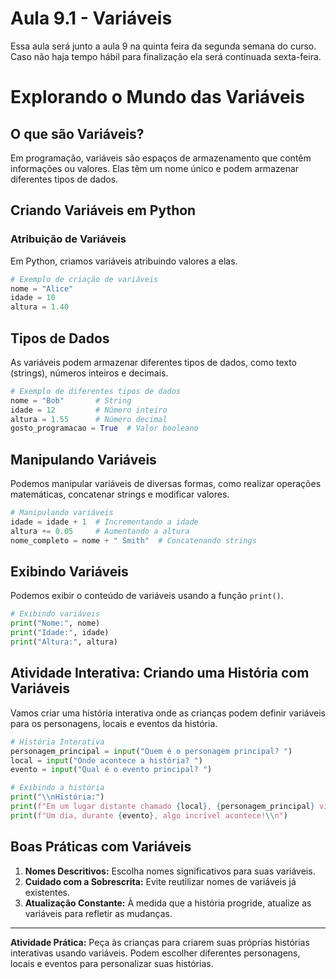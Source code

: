 # Aula 9.1 - Variáveis

Essa aula será junto a aula 9 na quinta feira da segunda semana do curso. Caso não haja tempo hábil para finalização ela será continuada sexta-feira.

# Explorando o Mundo das Variáveis

## O que são Variáveis?

Em programação, variáveis são espaços de armazenamento que contêm informações ou valores. Elas têm um nome único e podem armazenar diferentes tipos de dados.

## Criando Variáveis em Python

### Atribuição de Variáveis

Em Python, criamos variáveis atribuindo valores a elas.

```python
# Exemplo de criação de variáveis
nome = "Alice"
idade = 10
altura = 1.40

```

## Tipos de Dados

As variáveis podem armazenar diferentes tipos de dados, como texto (strings), números inteiros e decimais.

```python
# Exemplo de diferentes tipos de dados
nome = "Bob"       # String
idade = 12         # Número inteiro
altura = 1.55      # Número decimal
gosto_programacao = True  # Valor booleano

```

## Manipulando Variáveis

Podemos manipular variáveis de diversas formas, como realizar operações matemáticas, concatenar strings e modificar valores.

```python
# Manipulando variáveis
idade = idade + 1  # Incrementando a idade
altura += 0.05     # Aumentando a altura
nome_completo = nome + " Smith"  # Concatenando strings

```

## Exibindo Variáveis

Podemos exibir o conteúdo de variáveis usando a função `print()`.

```python
# Exibindo variáveis
print("Nome:", nome)
print("Idade:", idade)
print("Altura:", altura)

```

## Atividade Interativa: Criando uma História com Variáveis

Vamos criar uma história interativa onde as crianças podem definir variáveis para os personagens, locais e eventos da história.

```python
# História Interativa
personagem_principal = input("Quem é o personagem principal? ")
local = input("Onde acontece a história? ")
evento = input("Qual é o evento principal? ")

# Exibindo a história
print("\\nHistória:")
print(f"Em um lugar distante chamado {local}, {personagem_principal} vive uma aventura emocionante.")
print(f"Um dia, durante {evento}, algo incrível acontece!\\n")

```

## Boas Práticas com Variáveis

1. **Nomes Descritivos:** Escolha nomes significativos para suas variáveis.
2. **Cuidado com a Sobrescrita:** Evite reutilizar nomes de variáveis já existentes.
3. **Atualização Constante:** À medida que a história progride, atualize as variáveis para refletir as mudanças.

---

**Atividade Prática:**
Peça às crianças para criarem suas próprias histórias interativas usando variáveis. Podem escolher diferentes personagens, locais e eventos para personalizar suas histórias.
